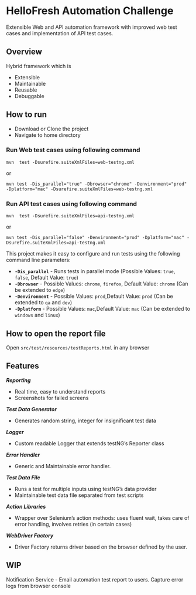 # HelloFresh Automation Challenge

Extensible Web and API automation framework with improved web test cases and implementation of API test cases.

## Overview

Hybrid framework which is

* Extensible
* Maintainable
* Reusable
* Debuggable

## How to run

* Download or Clone the project
* Navigate to home directory

### Run Web test cases using following command

```shell
mvn  test -Dsurefire.suiteXmlFiles=web-testng.xml
```
or

```shell
mvn test -Dis_parallel="true" -Dbrowser="chrome" -Denvironment="prod" -Dplatform="mac" -Dsurefire.suiteXmlFiles=web-testng.xml
```

### Run API test cases using following command

```shell
mvn  test -Dsurefire.suiteXmlFiles=api-testng.xml
```
or

```shell
mvn test -Dis_parallel="false" -Denvironment="prod" -Dplatform="mac" -Dsurefire.suiteXmlFiles=api-testng.xml
```


This project makes it easy to configure and run tests using the following command line parameters:
* **`-Dis_parallel`** - Runs tests in parallel mode (Possible Values: `true`, `false`, Default Value: `true`)
* **`-Dbrowser`** - Possible Values: `chrome`, `firefox`, Default Value: `chrome` (Can be extended to `edge`)
* **`-Denvironment`** - Possible Values: `prod`,Default Value: `prod` (Can be extended to `qa` and `dev`)
* **`-Dplatform`** - Possible Values: `mac`,Default Value: `mac` (Can be extended to `windows` and `linux`)

## How to open the report file

Open `src/test/resources/testReports.html` in any browser

## Features

***Reporting***
* Real time, easy to understand reports
* Screenshots for failed screens

***Test Data Generator***
* Generates random string, integer for insignificant test data

***Logger***
* Custom readable Logger that extends testNG’s Reporter class 

***Error Handler***
* Generic and Maintainable error handler.

***Test Data File***
* Runs a test for multiple inputs using testNG’s data provider
* Maintainable test data file separated from test scripts

***Action Libraries***
* Wrapper over Selenium’s action methods: uses fluent wait, takes care of error handling, involves retries (in certain cases) 

***WebDriver Factory***
* Driver Factory returns driver based on the browser defined by the user.

## WIP
Notification Service - Email automation test report to users.
Capture error logs from browser console


